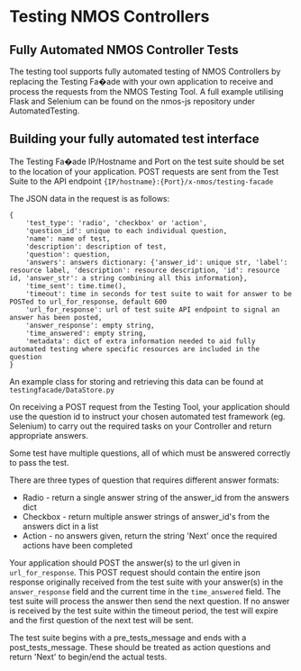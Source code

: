 # Testing NMOS Controllers

## Fully Automated NMOS Controller Tests

The testing tool supports fully automated testing of NMOS Controllers by replacing the Testing Fa�ade with your own application to receive and process the requests from the NMOS Testing Tool. A full example utilising Flask and Selenium can be found on the nmos-js repository under AutomatedTesting. 

## Building your fully automated test interface

The Testing Fa�ade IP/Hostname and Port on the test suite should be set to the location of your application.
POST requests are sent from the Test Suite to the API endpoint `{IP/hostname}:{Port}/x-nmos/testing-facade` 

The JSON data in the request is as follows:
```shell
{
    'test_type': 'radio', 'checkbox' or 'action',
    'question_id': unique to each individual question,
    'name': name of test,
    'description': description of test,
    'question': question,
    'answers': answers dictionary: {'answer_id': unique str, 'label': resource label, 'description': resource description, 'id': resource id, 'answer_str': a string combining all this information},
    'time_sent': time.time(),
    'timeout': time in seconds for test suite to wait for answer to be POSTed to url_for_response, default 600
    'url_for_response': url of test suite API endpoint to signal an answer has been posted,
    'answer_response': empty string,
    'time_answered': empty string,
    'metadata': dict of extra information needed to aid fully automated testing where specific resources are included in the question
}
```

An example class for storing and retrieving this data can be found at `testingfacade/DataStore.py`

On receiving a POST request from the Testing Tool, your application should use the question id to instruct your chosen automated test framework (eg. Selenium) to carry out the required tasks on your Controller and return appropriate answers.

Some test have multiple questions, all of which must be answered correctly to pass the test. 

There are three types of question that requires different answer formats:
- Radio - return a single answer string of the answer_id from the answers dict
- Checkbox - return multiple answer strings of answer_id's from the answers dict in a list
- Action - no answers given, return the string 'Next' once the required actions have been completed

Your application should POST the answer(s) to the url given in `url_for_response`. This POST request should contain the entire json response originally received from the test suite with your answer(s) in the `answer_response` field and the current time in the `time_answered` field. The test suite will process the answer then send the next question. If no answer is received by the test suite within the timeout period, the test will expire and the first question of the next test will be sent.

The test suite begins with a pre_tests_message and ends with a post_tests_message. These should be treated as action questions and return 'Next' to begin/end the actual tests.